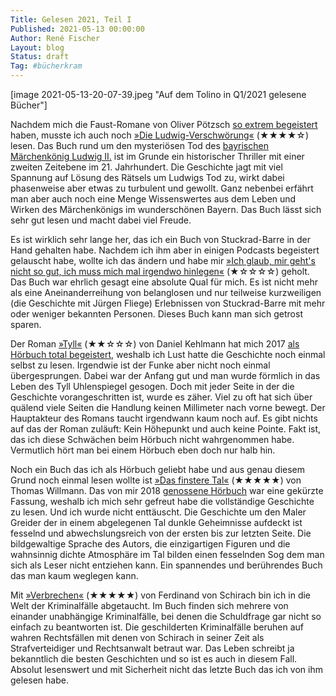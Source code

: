 ```yaml
---
Title: Gelesen 2021, Teil I
Published: 2021-05-13 00:00:00
Author: René Fischer
Layout: blog
Status: draft
Tag: #bücherkram
---
```

[image 2021-05-13-20-07-39.jpeg "Auf dem Tolino in Q1/2021 gelesene Bücher"]

Nachdem mich die Faust-Romane von Oliver Pötzsch [so extrem begeistert](https://gaehn.org/gelesen-2020) haben, musste ich auch noch [»Die Ludwig-Verschwörung«](https://www.lovelybooks.de/autor/Oliver-P%C3%B6tzsch/Die-Ludwig-Verschw%C3%B6rung-1119863836-w/) (★★★★☆) lesen. Das Buch rund um den mysteriösen Tod des [bayrischen Märchenkönig Ludwig II.](https://de.wikipedia.org/wiki/Ludwig_II._%28Bayern%29) ist im Grunde ein historischer Thriller mit einer zweiten Zeitebene im 21. Jahrhundert. Die Geschichte jagt mit viel Spannung auf Lösung des Rätsels um Ludwigs Tod zu, wirkt dabei phasenweise aber etwas zu turbulent und gewollt. Ganz nebenbei erfährt man aber auch noch eine Menge Wissenswertes aus dem Leben und Wirken des Märchenkönigs im wunderschönen Bayern. Das Buch lässt sich sehr gut lesen und macht dabei viel Freude. 

Es ist wirklich sehr lange her, das ich ein Buch von Stuckrad-Barre in der Hand gehalten habe. Nachdem ich ihm aber in einigen Podcasts begeistert gelauscht habe, wollte ich das ändern und habe mir [»Ich glaub, mir geht's nicht so gut, ich muss mich mal irgendwo hinlegen«](https://www.lovelybooks.de/autor/Benjamin-v.-Stuckrad--Barre-/Ich-glaub-mir-geht-s-nicht-so-gut-ich-muss-mich-mal-irgendwo-hinlegen-1500756945-w/) (★☆☆☆☆) geholt. Das Buch war ehrlich gesagt eine absolute Qual für mich. Es ist nicht mehr als eine Aneinanderreihung von belanglosen und nur teilweise kurzweiligen (die Geschichte mit Jürgen Fliege) Erlebnissen von Stuckrad-Barre mit mehr oder weniger bekannten Personen. Dieses Buch kann man sich getrost sparen.

Der Roman [»Tyll«](https://www.lovelybooks.de/autor/Daniel-Kehlmann/Tyll-1451956026-w/) (★★☆☆☆) von Daniel Kehlmann hat mich 2017 [als Hörbuch total begeistert](https://gaehn.org/buecherkram), weshalb ich Lust hatte die Geschichte noch einmal selbst zu lesen. Irgendwie ist der Funke aber nicht noch einmal übergesprungen. Dabei war der Anfang gut und man wurde förmlich in das Leben des Tyll Uhlenspiegel gesogen. Doch mit jeder Seite in der die Geschichte vorangeschritten ist, wurde es zäher. Viel zu oft hat sich über quälend viele Seiten die Handlung keinen Millimeter nach vorne bewegt. Der Hauptakteur des Romans taucht irgendwann kaum noch auf. Es gibt nichts auf das der Roman zuläuft: Kein Höhepunkt und auch keine Pointe. Fakt ist, das ich diese Schwächen beim Hörbuch nicht wahrgenommen habe. Vermutlich hört man bei einem Hörbuch eben doch nur halb hin.

Noch ein Buch das ich als Hörbuch geliebt habe und aus genau diesem Grund noch einmal lesen wollte ist [»Das finstere Tal«](https://www.lovelybooks.de/autor/Thomas-Willmann/Das-finstere-Tal-891306128-w/) (★★★★★) von Thomas Willmann. Das von mir 2018 [genossene Hörbuch](https://gaehn.org/buecher-im-fruehjahr) war eine gekürzte Fassung, weshalb ich mich sehr gefreut habe die vollständige Geschichte zu lesen. Und ich wurde nicht enttäuscht. Die Geschichte um den Maler Greider der in einem abgelegenen Tal dunkle Geheimnisse aufdeckt ist fesselnd und abwechslungsreich von der ersten bis zur letzten Seite. Die bildgewaltige Sprache des Autors, die einzigartigen Figuren und die wahnsinnig dichte Atmosphäre im Tal bilden einen fesselnden Sog dem man sich als Leser nicht entziehen kann. Ein spannendes und berührendes Buch das man kaum weglegen kann.

Mit [»Verbrechen«](https://www.lovelybooks.de/autor/Ferdinand-von-Schirach/Verbrechen-142949290-w/) (★★★★★) von Ferdinand von Schirach bin ich in die Welt der Kriminalfälle abgetaucht. Im Buch finden sich mehrere von einander unabhängige Kriminalfälle, bei denen die Schuldfrage gar nicht so einfach zu beantworten ist. Die geschilderten Kriminalfälle beruhen auf wahren Rechtsfällen mit denen von Schirach in seiner Zeit als Strafverteidiger und Rechtsanwalt betraut war. Das Leben schreibt ja bekanntlich die besten Geschichten und so ist es auch in diesem Fall. Absolut lesenswert und mit Sicherheit nicht das letzte Buch das ich von ihm gelesen habe.
